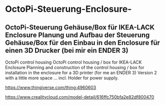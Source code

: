 # OctoPi-Steuerung-Enclosure-
OctoPi-Steuerung Gehäuse/Box für IKEA-LACK Enclosure Planung und Aufbau der Steuerung Gehäuse/Box für den Einbau in den Enclosure für einen 3D Drucker (bei mir ein ENDER 3)
----
OctoPi control housing
OctoPi control housing / box for IKEA-LACK Enclosure Planning and construction of the control housing / box for installation in the enclosure for a 3D printer (for me an ENDER 3)
Version 2 with a little more space ... incl. Holder for power supply.

https://www.thingiverse.com/thing:4960603

https://www.crealitycloud.com/model-detail/616ffc750bfa2e82df800470

